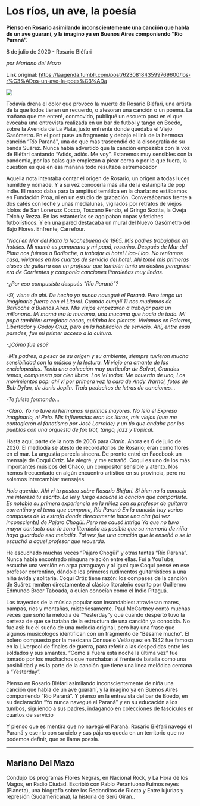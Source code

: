 # Los ríos, un ave, la poesía

**Pienso en Rosario asimilando inconscientemente  una canción que habla de un ave guaraní, y la imagino ya en Buenos Aires componiendo “Río Paraná”.**

8 de julio de 2020 - Rosario Bléfari

_por Mariano del Mazo_

Link original: https://laagenda.tumblr.com/post/623081843599769600/los-r%C3%ADos-un-ave-la-poes%C3%ADa

![](https://64.media.tumblr.com/77f459925ae05dc77d32830b57a958b2/4cee679f43d3faf2-7b/s500x750/406787e94f30830723ea88267f87a341110fac6b.jpg)

Todavía drena el dolor que provocó la muerte de Rosario Bléfari, una artista de la que todos tienen un recuerdo, o atesoran una canción o un poema. La mañana que me enteré, conmovido, publiqué un escueto post en el que evocaba una entrevista realizada en un bar de futbol y tango en Boedo, sobre la Avenida de La Plata, justo enfrente donde quedaba el Viejo Gasómetro. En el post puse un fragmento y debajo el link de la hermosa canción “Río Paraná", una de que más trascendió de la discografía de su banda Suárez. Nunca había advertido que la canción empezaba con la voz de Bléfari cantando “Adiós, adiós. Me voy”. Estaremos muy sensibles con la pandemia, por las balas que empiezan a picar cerca o por lo que fuera, la cuestión es que en esa mañana todo resultaba estremecedor

Aquella nota intentaba contar el origen de Rosario, un origen a todas luces humilde y nómade. Y a su vez  conocerla más allá de la estampita de pop indie. El marco daba para la amplitud temática en la charla: no estábamos en Fundación Proa, ni en un estudio de grabación. Conversábamos frente a dos cafés con leche y unas medialunas, vigilados por retratos de viejos ídolos de San Lorenzo: Cocco, Toscano Rendo, el Gringo Scotta, la Oveja Telch y Rezza. En las estanterías se agolpaban copas y fetiches futbolísticos. Y en una pared destacaba un mural del Nuevo Gasómetro del Bajo Flores. Enfrente, Carrefour. 

*“Nací en Mar del Plata la Nochebuena de 1965. Mis padres trabajaban en hoteles. Mi mamá es pampeana y mi papá, rosarino. Después de Mar del Plata nos fuimos a Bariloche, a trabajar al hotel Llao-Llao. No teníamos casa, vivíamos en los cuartos de servicio del hotel. Ahí tomé mis primeras clases de guitarra con un profesor que también tenía un destino peregrino: era de Corrientes y componía canciones litoraleñas muy lindas.*

*-¿Por eso compusiste después "Río Paraná”?*

*-Sí, viene de ahí. De hecho yo nunca navegué el Paraná. Pero tengo un imaginario fuerte con el Litoral. Cuando cumplí 11 nos mudamos de Bariloche a Buenos Aires. Mis viejos empezaron a trabajar para un millonario. Mi mamá era la mucama, una mucama que hacía de todo. Mi papá también: arreglaba cosas, cuidaba las plantas. Vivíamos en Palermo, Libertador y Godoy Cruz, pero en la habitación de servicio. Ahí, entre esas paredes, fue mi primer acceso a la cultura.*

*-¿Cómo fue eso?*

*-Mis padres, a pesar de su origen y su ambiente, siempre tuvieron mucha sensibilidad con la música y la lectura. Mi viejo era amante de las enciclopedias. Tenía una colección muy particular de Salvat, Grandes temas, compuesta por cien libros. Los leí todos. Me acuerdo de uno, Los movimientos pop: ahí vi por primera vez la cara de Andy Warhol, fotos de Bob Dylan, de Janis Joplin. Traía pedacitos de letras de canciones…*

*-Te fuiste formando…*

*-Claro. Yo no tuve ni hermanos ni primos mayores. No leía el Expreso imaginario, ni Pelo. Mis influencias eran los libros, mis viejos (que me contagiaron el fanatismo por José Larralde) y un tío que andaba por los pueblos con una orquesta de fox trot, tango, jazz y tropical.*

Hasta aquí, parte de la nota de 2006 para *Clarín*. Ahora es 6 de julio de 2020. El mediodía se atestó de recordatorios de Rosario; eran como flores en el mar. La angustia parecía sincera. De pronto entró en Facebook un mensaje de Coqui Ortiz. Me alegré, y me extrañó. Coqui es uno de los más importantes músicos del Chaco, un compositor sensible y atento. Nos hemos frecuentado en algún encuentro artístico en su provincia, pero no solemos intercambiar mensajes.  

*Hola querido. Ahí vi tu posteo sobre Rosario Bléfari. Si bien no la conocía me interesó tu escrito. Lo leí y luego escuché la canción que compartiste. Es notable su primera experiencia en la niñez con su profesor de guitarra correntino y el tema que compone, Río Paraná En la canción hay varios compases de la estrofa donde directamente hace una cita (tal vez inconsciente) de Pajaro Chogüi.  Pero me causó intriga Ya que no tuvo mayor contacto con la zona litoraleña es posible que su memoria de niña haya guardado esa melodía. Tal vez fue una canción que le enseñó o se la escuchó a aquel profesor que recuerda.*

He escuchado muchas veces “Pájaro Chogüi” y otras tantas “Río Paraná”. Nunca había encontrado ninguna relación entre ellas. Fui a YouTube, escuché una versión en arpa paraguaya y al igual que Coqui pensé en ese profesor correntino, dándole los primeros rudimentos guitarrísticos a una niña ávida y solitaria. Coqui Ortiz tiene razón: los compases de la canción de Suárez remiten directamente al clásico litoraleño escrito por Guillermo Edmundo Breer Taboada, a quien conocían como el Indio Pitaguá.

Los trayectos de la música popular son insondables: atraviesan mares, pampas, ríos y montañas, misteriosamente. Paul McCartney contó muchas veces que soñó la melodía de “Yesterday”y que cuando despertó tuvo la certeza de que se trataba de la estructura de una canción ya conocida. No fue así: fue el sueño de una melodía original, pero hay una frase que algunos musicólogos identifican con un fragmento de “Bésame mucho”. El bolero compuesto por la mexicana Consuelo Velázquez en 1942 fue famoso en la Liverpool de finales de guerra, para referir a las despedidas entre los soldados y sus amantes. “Como si fuera esta noche la última vez” fue tomado por los muchachos que marchaban al frente de batalla como una  posibilidad y es la parte de la canción que tiene una línea melódica cercana a “Yesterday”. 

Pienso en Rosario Bléfari asimilando inconscientemente de niña una canción que habla de un ave guaraní, y la imagino ya en Buenos Aires componiendo “Río Paraná”. Y pienso en la entrevista del bar de Boedo, en su declaración “Yo nunca navegué el Paraná” y en su educación a los tumbos, siguiendo a sus padres, indagando en colecciones de fascículos en cuartos de servicio

Y pienso que es mentira que no navegó el Paraná. Rosario Bléfari navegó el Paraná y ese río con su cielo y sus pájaros queda en un territorio que no podemos definir, que se llama poesía.



---

 Mariano Del Mazo
-----------------

 Condujo los programas Flores Negras, en Nacional Rock, y La Hora de los Magos, en Radio Ciudad. Escribió con Pablo Perantuono Fuimos reyes (Planeta), una biografía sobre los Redonditos de Ricota y Entre lujurias y represión (Sudamericana), la historia de Serú Giran..


